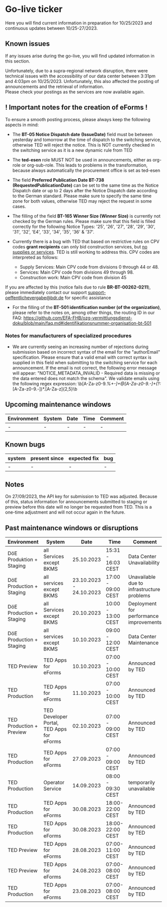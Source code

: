 # Go-live ticker

Here you will find current information in preparation for 10/25/2023 and continuous updates between 10/25-27/2023.

## Known issues
If any issues arise during the go-live, you will find updated information in this section.

Unfortunately, due to a supra-regional network disruption, there were technical issues with the accessibility of our data center between 3:31pm and 4:03pm on 10/25/2023. Unfortunately, this also affected the posting of announcements and the retrieval of information.  
Please check your postings as the services are now available again.


## ! Important notes for the creation of eForms !
To ensure a smooth posting process, please always keep the following aspects in mind:

- The **BT-05 Notice Dispatch date** **(IssueDate)** field must be between yesterday and tomorrow at the time of dispatch to the switching service, otherwise TED will reject the notice. This is NOT currently checked in the switching service as it is a new dynamic rule from TED
- The **ted-esen** role MUST NOT be used in announcements, either as org-role or org-sub-role. This leads to problems in the transformation, because always automatically the procurement office is set as ted-esen

- The field **Preferred Publication Date BT-738 (RequestedPublicationDate)** can be set to the same time as the Notice Dispatch date or up to 2 days after the Notice Dispatch date according to the German standard. Please make sure to specify the same time zone for both values, otherwise TED may reject the request in some cases.
- The filling of the field **BT-165 Winner Size (Winner Size)** is currently not checked by the German rules. Please make sure that this field is filled correctly for the following Notice Types: '25', '26', '27', '28', '29', '30', '31', '32', 'E4', '33', '34', '35', '36' & '37'.
- Currently there is a bug with TED that based on restrictive rules on CPV codes **grant recipients** can only bid construction services, but <u>no supplies or services</u>. TED is still working to address this.
CPV codes are interpreted as follows:
    - Supply Services: Main CPV code from divisions 0 through 44 or 48.
    - Services: Main CPV code from divisions 49 through 98.
    - Construction work: Main CPV code from division 45
    
If you are affected by this (notice fails due to rule **BR-BT-00262-0211**), please immediately contact our support support-oeffentlichevergabe@bdr.de for specific assistance
- For the filling of the **BT-501 identification number (of the organization)**, please refer to the notes on, among other things, the routing ID in our FAQ: https://github.com/EFA-FHB/ozg-vermittlungsdienst-doku/blob/main/faq.md#identifikationsnummer-organisation-bt-501


### Notes for manufacturers of specialized procedures
- We are currently seeing an increasing number of rejections during submission based on incorrect syntax of the email for the "authorEmail" specification. Please ensure that a valid email with correct syntax is supplied in this field when submitting to the switching service for each announcement. If the email is not correct, the following error message will appear: "NOTICE_METADATA_INVALID - Required data is missing or the data entered does not match the schema". We validate emails using the following regex expression: \b[A-Za-z0-9._%+-]+@[A-Za-z0-9.-]+(?:_[A-Za-z0-9.-])*\.[A-Za-z]{2,5}\b

## Upcoming maintenance windows

| Environment | System | Date | Time | Comment |
|-------------|---------------------|------------|-------------------|---------------------|
| - | - | - | - | - |

## Known bugs

| system | present since | expected fix | bug |
|--------------|--------------------------|-----------------------------|---------------------|
| - | - | - | - | - |


## Notes

On 27/09/2023, the API key for submission to TED was adjusted. Because of this, status information for announcements submitted to staging or preview before this date will no longer be requested from TED. This is a one-time adjustment and will not occur again in the future.


## Past maintenance windows or disruptions

| Environment | System | Date | Time | Comment |
|-------------|---------------------|------------|-------------------|---------------------|
| DöE Produktion + Staging | all Services except BKMS | 25.10.2023 | 15:31 - 16:03 CEST | Data Center Unavailability |
| DöE Production + Staging | all services except BKMS |23.10.2023 - 24.10.2023 | 17:00 - 09:00 CEST | Unavailable due to infrastructure problems |
| DöE Production + Staging | all Services except BKMS | 20.10.2023 | 10:00 - 13:00 CEST | Deployment for performance improvements |
| DöE Production + Staging | all services except BKMS | 10.10.2023 | 09:00 - 12:00 CEST | Data Center Maintenance |
| TED Preview | TED Apps for eForms | 10.10.2023 | 07:00 - 10:00 CEST | Announced by TED |
| TED Production | TED Apps for eForms | 11.10.2023 | 07:00 - 10:00 CEST | Announced by TED |
| TED Production + Preview | TED Developer Portal, TED Apps for eForms | 02.10.2023 | 07:00 - 09:00 CEST | Announced by TED |
| TED Production | TED Apps for eForms | 27.09.2023 | 07:00 - 09:00 CEST | Announced by TED |
| TED Production | Operator Service | 14.09.2023| 08:00 - 09:30 CEST | temporarily unavailable |
| TED Production| TED Apps for eForms | 30.08.2023 | 18:00-22:00 CEST | Announced by TED |
| TED Production| TED Apps for eForms | 30.08.2023 | 18:00-22:00 CEST | Announced by TED |
| TED Preview | TED Apps for eForms | 28.08.2023 | 07:00-11:00 CEST | Announced by TED |
| TED Preview | TED Apps for eForms | 24.08.2023 | 07:00-08:00 CEST | Announced by TED |
| TED Production | TED Apps for eForms | 23.08.2023 | 07:00-08:00 CEST | Announced by TED |
